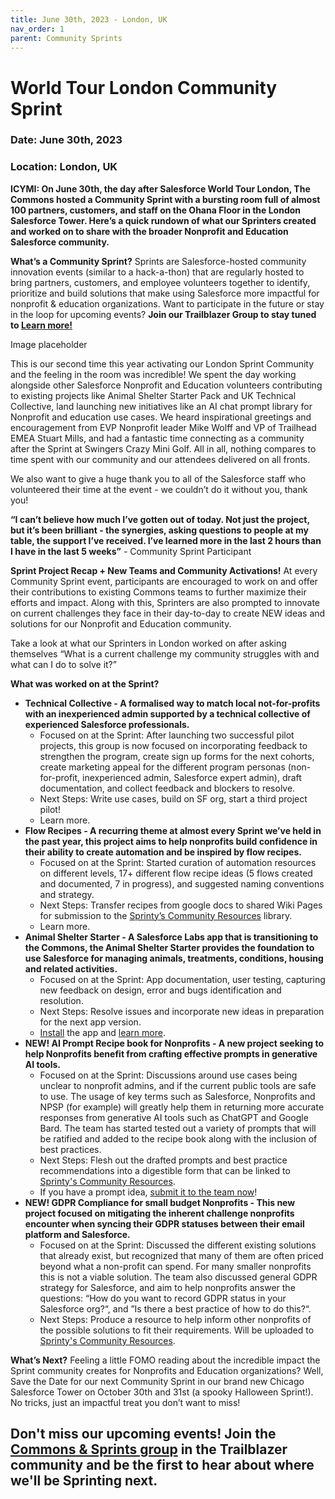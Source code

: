 ```yaml
---
title: June 30th, 2023 - London, UK
nav_order: 1
parent: Community Sprints
---
```



# World Tour London Community Sprint
### Date: June 30th, 2023
### Location: London, UK

**ICYMI: On June 30th, the day after Salesforce World Tour London, The Commons hosted a Community Sprint with a bursting room full of almost 100 partners, customers, and staff on the Ohana Floor in the London Salesforce Tower. Here’s a quick rundown of what our Sprinters created and worked on to share with the broader Nonprofit and Education Salesforce community.** 

**What’s a Community Sprint?** Sprints are Salesforce-hosted community innovation events (similar to a hack-a-thon) that are regularly hosted to bring partners, customers, and employee volunteers together to identify, prioritize and build solutions that make using Salesforce more impactful for nonprofit & education organizations. Want to participate in the future or stay in the loop for upcoming events? **Join our Trailblazer Group to stay tuned to [Learn more!](https://trailhead.salesforce.com/trailblazer-community/groups/0F94S000000GwVKSA0?tab=discussion&sort=LAST_MODIFIED_DATE_DESC)**

Image placeholder

This is our second time this year activating our London Sprint Community and the feeling in the room was incredible! We spent the day working alongside other Salesforce Nonprofit and Education volunteers contributing to existing projects like Animal Shelter Starter Pack and UK Technical Collective, land launching new initiatives like an AI chat prompt library for Nonprofit and education use cases. We heard inspirational greetings and encouragement from EVP Nonprofit leader Mike Wolff and VP of Trailhead EMEA Stuart Mills, and had a fantastic time connecting as a community after the Sprint at Swingers Crazy Mini Golf. All in all, nothing compares to time spent with our community and our attendees delivered on all fronts. 

We also want to give a huge thank you to all of the Salesforce staff who volunteered their time at the event - we couldn’t do it without you, thank you!

**“I can’t believe how much I’ve gotten out of today. Not just the project, but it’s been brilliant - the synergies, asking questions to people at my table, the support I’ve received. I’ve learned more in the last 2 hours than I have in the last 5 weeks”** - Community Sprint Participant

**Sprint Project Recap + New Teams and Community Activations!** At every Community Sprint event, participants are encouraged to work on and offer their contributions to existing Commons teams to further maximize their efforts and impact. Along with this, Sprinters are also prompted to innovate on current challenges they face in their day-to-day to create NEW ideas and solutions for our Nonprofit and Education community.

Take a look at what our Sprinters in London worked on after asking themselves “What is a current challenge my community struggles with and what can I do to solve it?”

**What was worked on at the Sprint?** 

* **Technical Collective - A formalised way to match local not-for-profits with an inexperienced admin supported by a technical collective of experienced Salesforce professionals.**
    * Focused on at the Sprint: After launching two successful pilot projects, this group is now focused on incorporating feedback to strengthen the program, create sign up forms for the next cohorts, create marketing appeal for the different program personas (non-for-profit, inexperienced admin, Salesforce expert admin), draft documentation, and collect feedback and blockers to resolve.
    * Next Steps: Write use cases, build on SF org, start a third project pilot!
    * Learn more.
* **Flow Recipes - A recurring theme at almost every Sprint we’ve held in the past year, this project aims to help nonprofits build confidence in their ability to create automation and be inspired by flow recipes.**
    * Focused on at the Sprint: Started curation of automation resources on different levels, 17+ different flow recipe ideas (5 flows created and documented, 7 in progress), and suggested naming conventions and strategy.
    * Next Steps: Transfer recipes from google docs to shared Wiki Pages for submission to the [Sprinty’s Community Resources](https://sprintyscommunityresources.my.site.com/s/) library.
    * Learn more.
* **Animal Shelter Starter - A Salesforce Labs app that is transitioning to the Commons, the Animal Shelter Starter provides the foundation to use Salesforce for managing animals, treatments, conditions, housing and related activities.**
    * Focused on at the Sprint: App documentation, user testing, capturing new feedback on design, error and bugs identification and resolution.
    * Next Steps: Resolve issues and incorporate new ideas in preparation for the next app version.
    * [Install](https://appexchange.salesforce.com/appxListingDetail?listingId=a0N3A00000G0zBTUAZ) the app and [learn more](https://github.com/SalesforceLabs/AnimalShelterStarter).
* **NEW! AI Prompt Recipe book for Nonprofits - A new project seeking to help Nonprofits benefit from crafting effective prompts in generative AI tools.**
    * Focused on at the Sprint: Discussions around use cases being unclear to nonprofit admins, and if the current public tools are safe to use. The usage of key terms such as Salesforce, Nonprofits and NPSP (for example) will greatly help them in returning more accurate responses from generative AI tools such as ChatGPT and Google Bard. The team has started tested out a variety of prompts that will be ratified and added to the recipe book along with the inclusion of best practices.
    * Next Steps: Flesh out the drafted prompts and best practice recommendations into a digestible form that can be linked to [Sprinty's Community Resources](https://salesforce.quip.com/VzFMAONSKF3x#temp:C:DaL10344cb02cc046baa633a75bb).
    * If you have a prompt idea, [submit it to the team now](https://salesforce.quip.com/VzFMAONSKF3x#temp:C:DaL2b256dae155f4f36a8c248027)! 
* **NEW! GDPR Compliance for small budget Nonprofits - This new project focused on mitigating the inherent challenge nonprofits encounter when syncing their GDPR statuses between their email platform and Salesforce.**
    * Focused on at the Sprint: Discussed the different existing solutions that already exist, but recognized that many of them are often priced beyond what a non-profit can spend. For many smaller nonprofits this is not a viable solution. The team also discussed general GDPR strategy for Salesforce, and aim to help nonprofits answer the questions: “How do you want to record GDPR status in your Salesforce org?“, and ”Is there a best practice of how to do this?“.
    * Next Steps: Produce a resource to help inform other nonprofits of the possible solutions to fit their requirements. Will be uploaded to [Sprinty's Community Resources](https://salesforce.quip.com/VzFMAONSKF3x#temp:C:DaL10344cb02cc046baa633a75bb).


**What’s Next?** Feeling a little FOMO reading about the incredible impact the Sprint community creates for Nonprofits and Education organizations? Well, Save the Date for our next Community Sprint in our brand new Chicago Salesforce Tower on October 30th and 31st (a spooky Halloween Sprint!). No tricks, just an impactful treat you don’t want to miss!


## Don't miss our upcoming events! Join the [Commons & Sprints group](https://trailhead.salesforce.com/trailblazer-community/groups/0F94S000000GwVK#discussion) in the Trailblazer community and be the first to hear about where we'll be Sprinting next.



















